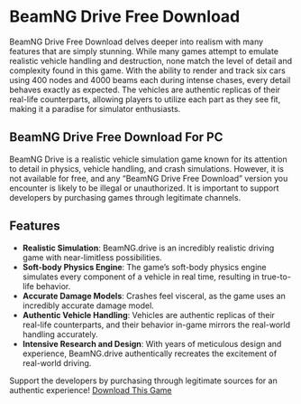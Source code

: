 # BeamNG Drive Free Download

BeamNG Drive Free Download delves deeper into realism with many features that are simply stunning. While many games attempt to emulate realistic vehicle handling and destruction, none match the level of detail and complexity found in this game. With the ability to render and track six cars using 400 nodes and 4000 beams each during intense chases, every detail behaves exactly as expected. The vehicles are authentic replicas of their real-life counterparts, allowing players to utilize each part as they see fit, making it a paradise for simulator enthusiasts.

## BeamNG Drive Free Download For PC

BeamNG Drive is a realistic vehicle simulation game known for its attention to detail in physics, vehicle handling, and crash simulations. However, it is not available for free, and any “BeamNG Drive Free Download” version you encounter is likely to be illegal or unauthorized. It is important to support developers by purchasing games through legitimate channels.

## Features

- **Realistic Simulation**: BeamNG.drive is an incredibly realistic driving game with near-limitless possibilities. 
- **Soft-body Physics Engine**: The game’s soft-body physics engine simulates every component of a vehicle in real time, resulting in true-to-life behavior.
- **Accurate Damage Models**: Crashes feel visceral, as the game uses an incredibly accurate damage model.
- **Authentic Vehicle Handling**: Vehicles are authentic replicas of their real-life counterparts, and their behavior in-game mirrors the real-world handling accurately.
- **Intensive Research and Design**: With years of meticulous design and experience, BeamNG.drive authentically recreates the excitement of real-world driving.

Support the developers by purchasing through legitimate sources for an authentic experience!
[Download This Game](https://click-jogos.org/beamng-drive/) 
